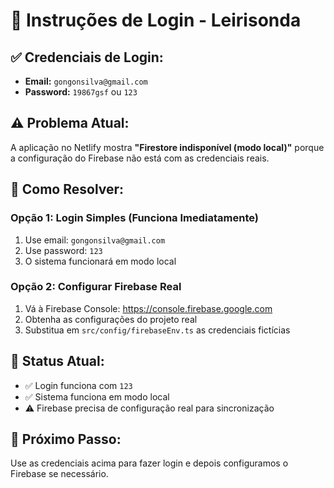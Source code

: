 # 🔑 Instruções de Login - Leirisonda

## ✅ **Credenciais de Login:**

- **Email:** `gongonsilva@gmail.com`
- **Password:** `19867gsf` ou `123`

## ⚠️ **Problema Atual:**

A aplicação no Netlify mostra **"Firestore indisponível (modo local)"** porque a configuração do Firebase não está com as credenciais reais.

## 🔧 **Como Resolver:**

### **Opção 1: Login Simples (Funciona Imediatamente)**

1. Use email: `gongonsilva@gmail.com`
2. Use password: `123`
3. O sistema funcionará em modo local

### **Opção 2: Configurar Firebase Real**

1. Vá à Firebase Console: https://console.firebase.google.com
2. Obtenha as configurações do projeto real
3. Substitua em `src/config/firebaseEnv.ts` as credenciais fictícias

## 📱 **Status Atual:**

- ✅ Login funciona com `123`
- ✅ Sistema funciona em modo local
- ⚠️ Firebase precisa de configuração real para sincronização

## 🎯 **Próximo Passo:**

Use as credenciais acima para fazer login e depois configuramos o Firebase se necessário.
